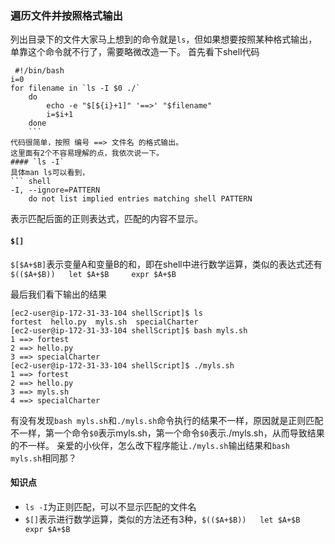 ### 遍历文件并按照格式输出
列出目录下的文件大家马上想到的命令就是`ls`，但如果想要按照某种格式输出，单靠这个命令就不行了，需要略微改造一下。
首先看下shell代码
``` shell
 #!/bin/bash
i=0
for filename in `ls -I $0 ./`
	do
		echo -e "$[${i}+1]" '==>' "$filename"
		i=$i+1
	done
    ```
代码很简单，按照 编号 ==> 文件名 的格式输出。
这里面有2个不容易理解的点，我依次说一下。
#### `ls -I`
具体man ls可以看到，
``` shell
-I, --ignore=PATTERN
    do not list implied entries matching shell PATTERN
```
表示匹配后面的正则表达式，匹配的内容不显示。

#### `$[]`
`$[$A+$B]`表示变量A和变量B的和，即在shell中进行数学运算，类似的表达式还有`$(($A+$B))   let $A+$B     expr $A+$B`

最后我们看下输出的结果
``` shell
[ec2-user@ip-172-31-33-104 shellScript]$ ls
fortest  hello.py  myls.sh  specialCharter
[ec2-user@ip-172-31-33-104 shellScript]$ bash myls.sh
1 ==> fortest
2 ==> hello.py
3 ==> specialCharter
[ec2-user@ip-172-31-33-104 shellScript]$ ./myls.sh
1 ==> fortest
2 ==> hello.py
3 ==> myls.sh
4 ==> specialCharter
```
有没有发现`bash myls.sh`和`./myls.sh`命令执行的结果不一样，原因就是正则匹配不一样，第一个命令`$0`表示myls.sh，第一个命令`$0`表示./myls.sh，从而导致结果的不一样。
亲爱的小伙伴，怎么改下程序能让`./myls.sh`输出结果和`bash myls.sh`相同那？

#### 知识点
* `ls -I`为正则匹配，可以不显示匹配的文件名
* `$[]`表示进行数学运算，类似的方法还有3种，`$(($A+$B))   let $A+$B     expr $A+$B`

